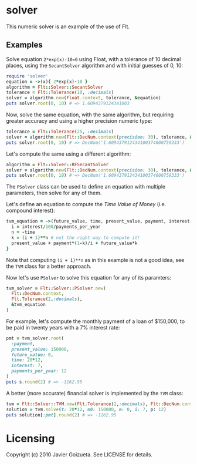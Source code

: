 # solver

This numeric solver is an example of the use of Flt.

## Examples

Solve equation `2*exp(x)-10=0` using Float, with a tolerance of 10 decimal places,
using the `SecantSolver` algorithm and with initial guesses of 0, 10:

```ruby
require 'solver'
equation = ->(x){ 2*exp(x)-10 }
algorithm = Flt::Solver::SecantSolver
tolerance = Flt::Tolerance(10, :decimals)
solver = algorithm.new(Float.context, tolerance, &equation)
puts solver.root(0, 10) # => 1.6094379124341003
```

Now, solve the same equation, with the same algorithm, but requiring greater
accuracy and using a higher precision numeric type:

```ruby
tolerance = Flt::Tolerance(25, :decimals)
solver = algorithm.new(Flt::DecNum.context(precision: 30), tolerance, &equation)
puts solver.root(0, 10) # => DecNum('1.609437912434100374600759333')
```

Let's compute the same using a different algorithm:

```ruby
algorithm = Flt::Solver::RFSecantSolver
solver = algorithm.new(Flt::DecNum.context(precision: 30), tolerance, &equation)
puts solver.root(0, 10) # => DecNum('1.609437912434100374600759333')
```

The `PSolver` class can be used to define an equation with multiple parameters, then
solve for any of them.

Let's define an equation to compute the *Time Value of Money* (i.e. compound interest):

```ruby
tvm_equation = ->(future_value, time, present_value, payment, interest, payments_per_year) {
  i = interest/100/payments_per_year
  n = -time
  k = (i + 1)**n # not the right way to compute it!
  present_value + payment*(1-k)/i + future_value*k
}
```

Note that computing `(i + 1)**n` as in this example is not a good idea, see the `TVM`
class for a better approach.

Now let's use `PSolver` to solve this equation for any of its paramters:

```ruby
tvm_solver = Flt::Solver::PSolver.new(
  Flt::DecNum.context,
  Flt.Tolerance(2,:decimals),
  &tvm_equation
)
```

For example, let's compute the monthly payment of a loan of $150,000, to be paid in twenty years
with a 7% interest rate:

```ruby
pmt = tvm_solver.root(
  :payment,
  present_value: 150000,
  future_value: 0,
  time: 20*12,
  interest: 7,
  payments_per_year: 12
)
puts s.round(2) # => -1162.95
```

A better (more accurate) financial solver is implemented by the `TVM` class:

```ruby
tvm = Flt::Solver::TVM.new(Flt.Tolerance(2,:decimals), Flt::DecNum.context)
solution = tvm.solve(t: 20*12, m0: 150000, m: 0, i: 7, p: 12)
puts solution[:pmt].round(2) # => -1162.95
```

# Licensing

Copyright (c) 2010 Javier Goizueta. See LICENSE for details.
